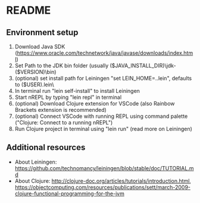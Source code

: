 # README

## Environment setup

1. Download Java SDK (https://www.oracle.com/technetwork/java/javase/downloads/index.html)
2. Set Path to the JDK bin folder (usually ($JAVA_INSTALL_DIR)\jdk-($VERSION)\bin)
3. (optional) set install path for Leiningen "set LEIN_HOME=.\.lein\", defaults to ($USER)\.lein\
4. In terminal run "lein self-install" to install Leiningen
5. Start nREPL by typing "lein repl" in terminal
6. (optional) Download Clojure extension for VSCode (also Rainbow Brackets extension is recommended)
7. (optional) Connect VSCode with running REPL using command palette ("Clojure: Connect to a running nREPL")
8. Run Clojure project in terminal using "lein run" (read more on Leiningen)

## Additional resources
 * About Leiningen: https://github.com/technomancy/leiningen/blob/stable/doc/TUTORIAL.md
 * About Clojure: http://clojure-doc.org/articles/tutorials/introduction.html, https://objectcomputing.com/resources/publications/sett/march-2009-clojure-functional-programming-for-the-jvm